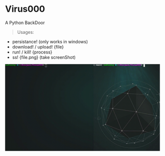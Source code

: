 # Virus000
A Python BackDoor

> Usages:

* persistance!    (only works in windows)
* download! / upload! {file}
* run! / kill! {process}
* ss! {file.png}  (take screenShot)

![plot](vr000.gif)


